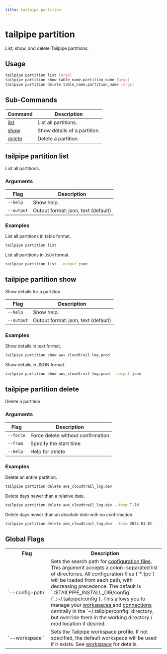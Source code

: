 ```yaml
---
title: tailpipe partition
---
```


# tailpipe partition

List, show, and delete Tailpipe partitions.

## Usage
```bash
tailpipe partition list [args]
tailpipe partition show table_name.partition_name [args]
tailpipe partition delete table_name.partition_name [args]
```

## Sub-Commands

| Command | Description
|-|-
| [list](#tailpipe-partition-list) | List all partitions.
| [show](#tailpipe-partition-show)  | Show details of a partition.
| [delete](#tailpipe-partition-delete) | Delete a partition.


## tailpipe partition list
List all partitions.

### Arguments

| Flag | Description
|-|-
|  `--help`      |  Show help.
|  `--output`    |  Output format: json, text (default)

### Examples

List all partitions in table format.

```bash
tailpipe partition list
```

List all partitions in `JSON` format. 

```bash
tailpipe partition list --output json
```

## tailpipe partition show
Show details for a partition.

Flag | Description
|-|-
|  `--help`      |  Show help.
|  `--output`    |  Output format: json, text (default)


### Examples

Show details in text format.

```bash
tailpipe partition show aws_cloudtrail-log.prod
```

Show details in JSON format.

```bash
tailpipe partition show aws_cloudtrail-log.prod --output json
```

## tailpipe partition delete
Delete a partition.

### Arguments

| Flag | Description
|-|-
|  `--force`     |  Force delete without confirmation
|  `--from`      |  Specify the start time
|  `--help`      |  Help for delete


<!--
|  `--to`        |  Delete days older than than a relative or absolute date.
-->

### Examples

Delete an entire partition.

```bash
tailpipe partition delete aws_cloudtrail_log.dev
```

Delete days newer than a relative date.

```bash
tailpipe partition delete aws_cloudtrail_log.dev --from T-7d
```

Delete days newer than an absolute date with no confirmation.

```bash
tailpipe partition delete aws_cloudtrail_log.dev --from 2024-01-01  --force
```
<!--
Delete days older than a relative date.

```bash
tailpipe partition delete aws_cloudtrail_log.dev --to T-7d
```

Delete days older than an absolute date.

```bash
tailpipe partition delete aws_cloudtrail_log.dev --to 2024-01-01
```
-->

## Global Flags

<table>
  <tr> 
    <th> Flag </th> 
    <th> Description </th> 
  </tr>

  <tr> 
    <td nowrap="true"> `--config-path`</td> 
    <td>  
    Sets the search path for <a href = "/docs/reference/config-files">configuration files</a>. This argument accepts a colon-separated list of directories.  All  configuration files (`*.tpc`) will be loaded from each path, with decreasing precedence.  The default is `.:$TAILPIPE_INSTALL_DIR/config` (`.:~/.tailpipe/config`).  This allows you to manage your <a href="/docs/reference/config-files/workspace"> workspaces </a> and <a href="/docs/reference/config-files/connection">connections</a> centrally in the `~/.tailpipe/config` directory, but override them in the working directory / mod location if desired.
    </td> 
  </tr>


  <tr> 
    <td nowrap="true"> `--workspace	`  </td> 
    <td>  Sets the Tailpipe workspace profile. If not specified, the default workspace will be used if it exists. See <a href="/docs/reference/config-files/workspace">workspace</a> for details. </td> 
  </tr>

</table>



